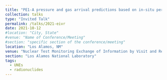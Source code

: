 ```yaml
---
title: "PE1-A pressure and gas arrival predictions based on in-situ permeability measurements"
collection: talks
type: "Invited Talk"
permalink: /talks/2021-eivr
date: 2021-10-12
#location: "City, State"
#venue: "Name of Conference/Meeting"
#section: "specific section of the conference/meeting"
location: "Los Alamos, NM"
venue: "Nuclear Test Monitoring Exchange of Information by Visit and Report (EIVR) 58"
section: "Los Alamos National Laboratory"
tags:
  - UNEs
  - radionuclides
---
```


<!-- This is a description of your conference proceedings talk, note the different field in type. You can put anything in this field. -->



